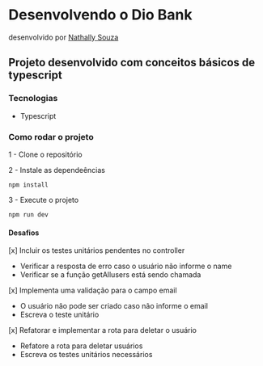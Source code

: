 # Desenvolvendo o Dio Bank

desenvolvido por [Nathally Souza](https://github.com/nathyts)

## Projeto desenvolvido com conceitos básicos de typescript

### Tecnologias

- Typescript

### Como rodar o projeto

1 - Clone o repositório

2 - Instale as dependeências
  
    npm install

3 - Execute o projeto

    npm run dev

#### Desafios

[x] Incluir os testes unitários pendentes no controller

- Verificar a resposta de erro caso o usuário não informe o name
- Verificar se a função getAllusers está sendo chamada

[x] Implementa uma validação para o campo email

- O usuário nâo pode ser criado caso não informe o email
- Escreva o teste unitário

[x] Refatorar e implementar a rota para deletar o usuário

- Refatore a rota para deletar usuários
- Escreva os testes unitários necessários
